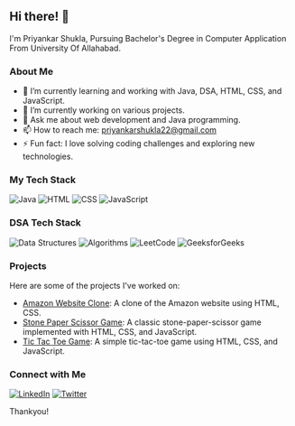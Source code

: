 ## Hi there! 👋

I'm Priyankar Shukla, Pursuing Bachelor's Degree in Computer Application From University Of Allahabad.
### About Me

- 🌱 I’m currently learning and working with Java, DSA, HTML, CSS, and JavaScript.
- 🔭 I’m currently working on various projects.
- 💬 Ask me about web development and Java programming.
- 📫 How to reach me: [priyankarshukla22@gmail.com](mailto:priyankarshukla22@gmail.com)
- ⚡ Fun fact: I love solving coding challenges and exploring new technologies.

### My Tech Stack

![Java](https://img.shields.io/badge/Java-ED8B00?style=for-the-badge&logo=java&logoColor=white)
![HTML](https://img.shields.io/badge/HTML5-E34F26?style=for-the-badge&logo=html5&logoColor=white)
![CSS](https://img.shields.io/badge/CSS3-1572B6?style=for-the-badge&logo=css3&logoColor=white)
![JavaScript](https://img.shields.io/badge/JavaScript-F7DF1E?style=for-the-badge&logo=javascript&logoColor=black)

### DSA Tech Stack

![Data Structures](https://img.shields.io/badge/Data%20Structures-007ACC?style=for-the-badge&logo=leetcode&logoColor=white)
![Algorithms](https://img.shields.io/badge/Algorithms-008000?style=for-the-badge&logo=leetcode&logoColor=white)
![LeetCode](https://img.shields.io/badge/LeetCode-FFA116?style=for-the-badge&logo=leetcode&logoColor=black)
![GeeksforGeeks](https://img.shields.io/badge/GeeksforGeeks-0F9D58?style=for-the-badge&logo=geeksforgeeks&logoColor=white)

### Projects

Here are some of the projects I've worked on:

- [Amazon Website Clone](https://github.com/your-username/amazon-website-clone): A clone of the Amazon website using HTML, CSS.
- [Stone Paper Scissor Game](https://github.com/your-username/stone-paper-scissor-game): A classic stone-paper-scissor game implemented with HTML, CSS, and JavaScript.
- [Tic Tac Toe Game](https://github.com/your-username/tic-tac-toe-game): A simple tic-tac-toe game using HTML, CSS, and JavaScript.

### Connect with Me

[![LinkedIn](https://img.shields.io/badge/LinkedIn-0077B5?style=for-the-badge&logo=linkedin&logoColor=white)](https://www.linkedin.com/in/priyankar-shukla-386033302)
[![Twitter](https://img.shields.io/badge/Twitter-1DA1F2?style=for-the-badge&logo=twitter&logoColor=white)](https://x.com/Priyankar25)

Thankyou!
